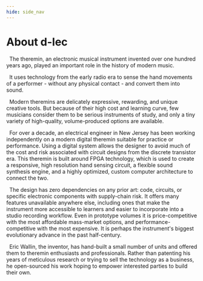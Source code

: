 ```yaml
---
hide: side_nav
---
```


# About d-lec
&nbsp;&nbsp;The theremin, an electronic musical instrument invented over one hundred years ago, played an important role in the history of modern music.  

&nbsp;&nbsp;It uses technology from the early radio era to sense the hand movements of a performer - without any physical contact - and convert them into sound.  

&nbsp;&nbsp;Modern theremins are delicately expressive, rewarding, and unique creative tools. But because of their high cost and learning curve, few musicians consider them to be serious instruments of study, and only a tiny variety of high-quality, volume-produced options are available.  

&nbsp;&nbsp;For over a decade, an electrical engineer in New Jersey has been working independently on a modern digital theremin suitable for practice or performance. Using a digital system allows the designer to avoid much of the cost and risk associated with circuit designs from the discrete transistor era. This theremin is built around FPGA technology, which is used to create a responsive, high resolution hand sensing circuit, a flexible sound synthesis engine, and a highly optimized, custom computer architecture to connect the two.

&nbsp;&nbsp;The design has zero dependencies on any prior art: code, circuits, or specific electronic components with supply-chain risk. It offers many features unavailable anywhere else, including ones that make the instrument more accessible to learners and easier to incorporate into a studio recording workflow. Even in prototype volumes it is price-competitive with the most affordable mass-market options, and performance-competitive with the most expensive. It is perhaps the instrument's biggest evolutionary advance in the past half-century.

&nbsp;&nbsp;Eric Wallin, the inventor, has hand-built a small number of units and offered them to theremin enthusiasts and professionals. Rather than patenting his years of meticulous research or trying to sell the technology as a business, he open-sourced his work hoping to empower interested parties to build their own. 
